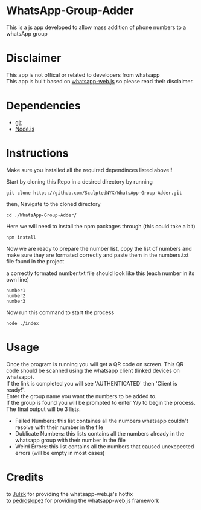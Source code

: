 # WhatsApp-Group-Adder
This is a js app developed to allow mass addition of phone numbers to a whatsApp group

# Disclaimer
This app is not offical or related to developers from whatsapp <br>
This app is built based on [whatsapp-web.js](https://github.com/pedroslopez/whatsapp-web.js#whatsapp-webjs) so please read their disclaimer.

# Dependencies
- [git](https://git-scm.com/downloads)
- [Node.js](https://nodejs.org/en)

# Instructions

Make sure you installed all the required dependinces listed above!!

Start by cloning this Repo in a desired directory by running
```
git clone https://github.com/SculptedNYX/WhatsApp-Group-Adder.git
```
then, Navigate to the cloned directory
```
cd ./WhatsApp-Group-Adder/
```
Here we will need to install the npm packages through (this could take a bit)
```
npm install
```
Now we are ready to prepare the number list, copy the list of numbers and make sure they are formated correctly and paste them in the numbers.txt file found in the project

a correctly formated number.txt file should look like this (each number in its own line)
```
number1
number2
number3
```
Now run this command to start the process
```
node ./index
```

# Usage
Once the program is running you will get a QR code on screen. This QR code should be scanned using the whatsapp client (linked devices on whatsapp).<br>
If the link is completed you will see 'AUTHENTICATED' then 'Client is ready!'.<br>
Enter the group name you want the numbers to be added to.<br>
If the group is found you will be prompted to enter Y/y to begin the process.<br>
The final output will be 3 lists.
- Failed Numbers: this list containes all the numbers whatsapp couldn't resolve with their number in the file
- Dublicate Numbers: this lists contains all the numbers already in the whatsapp group with their number in the file
- Weird Errors: this list contains all the numbers that caused unexcpected errors (will be empty in most cases)

# Credits
to [Julzk](https://github.com/Julzk/) for providing the whatsapp-web.js's hotfix <br>
to [pedroslopez](https://github.com/pedroslopez) for providing the whatsapp-web.js framework
